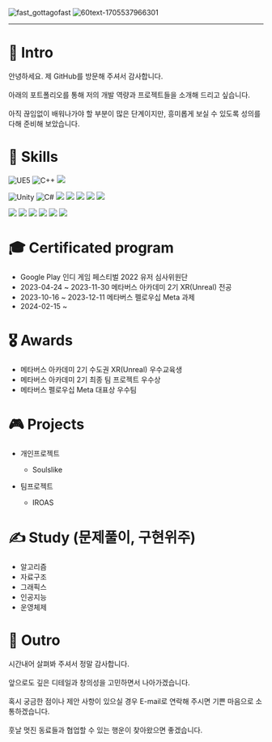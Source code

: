 
![fast_gottagofast](https://github.com/wow2658/wow2658/assets/34699039/1e4acdeb-4bdc-44a6-9ec4-aa831e9921eb)
![60text-1705537966301](https://github.com/wow2658/wow2658/assets/34699039/02392e85-01ad-4ccc-9486-045f43eeb45d)



***

# 👋 Intro
안녕하세요. 제 GitHub를 방문해 주셔서 감사합니다. <br> <br> 아래의 포트폴리오를 통해 저의 개발 역량과 프로젝트들을 소개해 드리고 싶습니다. <br> <br>
아직 끊임없이 배워나가야 할 부분이 많은 단계이지만, 흥미롭게 보실 수 있도록 성의를 다해 준비해 보았습니다. 

# 🌱 Skills
<img alt="UE5" src ="https://img.shields.io/badge/Unreal Engine-0E1128.svg?&style=social&logo=unrealengine&logoColor=#0E1128"/> <img alt="C++" src ="https://img.shields.io/badge/C++-00599C.svg?&style=social&logo=cplusplus&logoColor=#00599C"/> <img src ="https://img.shields.io/badge/Visual Studio-00599C.svg?&style=social&logo=visualstudio&logoColor=#00599C"/> 

<img alt="Unity" src ="https://img.shields.io/badge/Unity-000000.svg?&style=social&logo=unity&logoColor=#0E1128"/> <img alt="C#" src ="https://img.shields.io/badge/C%23-512BD4.svg?&style=social&logo=csharp&logoColor=#0E1128"/> 
 <img src ="https://img.shields.io/badge/Photoshop-00599C.svg?&style=social&logo=adobephotoshop&logoColor=#00599C"/> <img src ="https://img.shields.io/badge/After Effects-00599C.svg?&style=social&logo=adobeaftereffects&logoColor=#00599C"/> <img src ="https://img.shields.io/badge/Aseprite-00599C.svg?&style=social&logo=aseprite&logoColor=#00599C"/>  <img src ="https://img.shields.io/badge/Blender-E87D0D.svg?&style=social&logo=blender&logoColor=#E87D0D"/> <img src ="https://img.shields.io/badge/Houdini-00599C.svg?&style=social&logo=Houdini&logoColor=#00599C"/> 
 
<img src ="https://img.shields.io/badge/Obsidian-00599C.svg?&style=social&logo=obsidian&logoColor=#00599C"/> <img src ="https://img.shields.io/badge/Notion-00599C.svg?&style=social&logo=notion&logoColor=#00599C"/> <img src ="https://img.shields.io/badge/Github-00599C.svg?&style=social&logo=github&logoColor=#00599C"/> <img src ="https://img.shields.io/badge/Excel-00599C.svg?&style=social&logo=microsoftexcel&logoColor=#00599C"/> <img src ="https://img.shields.io/badge/Steam-00599C.svg?&style=social&logo=steam&logoColor=#00599C"/> <img src ="https://img.shields.io/badge/Oculus-00599C.svg?&style=social&logo=oculus&logoColor=#00599C"/> 

# 🎓 Certificated program
+ Google Play 인디 게임 페스티벌 2022 유저 심사위원단
+ 2023-04-24 ~ 2023-11-30 메타버스 아카데미 2기 XR(Unreal) 전공
+ 2023-10-16 ~ 2023-12-11 메타버스 펠로우십 Meta 과제
+ 2024-02-15 ~
  
# 🎖️ Awards 
+ 메타버스 아카데미 2기 수도권 XR(Unreal) 우수교육생
+ 메타버스 아카데미 2기 최종 팀 프로젝트 우수상
+ 메타버스 펠로우십 Meta 대표상 우수팀

# 🎮 Projects
+ 개인프로젝트
  + Soulslike
  
+ 팀프로젝트
  + IROAS

# ✍️ Study (문제풀이, 구현위주)
+ 알고리즘
+ 자료구조
+ 그래픽스
+ 인공지능
+ 운영체제
  


# 🤞 Outro
시간내어 살펴봐 주셔서 정말 감사합니다. <br><br>
앞으로도 깊은 디테일과 창의성을 고민하면서 나아가겠습니다. <br><br> 
혹시 궁금한 점이나 제안 사항이 있으실 경우 E-mail로 연락해 주시면 기쁜 마음으로 소통하겠습니다. <br><br> 
훗날 멋진 동료들과 협업할 수 있는 행운이 찾아왔으면 좋겠습니다.





<!--
**wow2658/wow2658** is a ✨ _special_ ✨ repository because its `README.md` (this file) appears on your GitHub profile.

Here are some ideas to get you started:

- 🔭 I’m currently working on ...
- 🌱 I’m currently learning ...
- 👯 I’m looking to collaborate on ...
- 🤔 I’m looking for help with ...
- 💬 Ask me about ...
- 📫 How to reach me: ...
- 😄 Pronouns: ...
- ⚡ Fun fact: ...
-->



